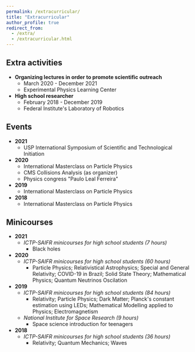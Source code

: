 ```yaml
---
permalink: /extracurricular/
title: "Extracurricular"
author_profile: true
redirect_from: 
  - /extra/
  - /extracurricular.html
---
```


## Extra activities
* **Organizing lectures in order to promote scientific outreach**
  * March 2020 - December 2021
  * Experimental Physics Learning Center
* **High school researcher**
  * February 2018 - December 2019
  * Federal Institute's Laboratory of Robotics

## Events
* **2021**
  * USP International Symposium of Scientific and Technological Initiation
* **2020**
  * International Masterclass on Particle Physics
  * CMS Collisions Analysis (as organizer)
  * Physics congress "Paulo Leal Ferreira"
* **2019**
  * International Masterclass on Particle Physics
* **2018**
  * International Masterclass on Particle Physics

## Minicourses
* **2021**
  * *ICTP-SAIFR minicourses for high school students (7 hours)*
    * Black holes
* **2020**
  * *ICTP-SAIFR minicourses for high school students (60 hours)*
    * Particle Physics; Relativistical Astrophysics; Special and General Relativity; COVID-19 in Brazil; Solid State Theory; Mathematical Physics; Quantum Neutrinos Oscilation
* **2019**
  * *ICTP-SAIFR minicourses for high school students (84 hours)*
    * Relativity; Particle Physics; Dark Matter; Planck's constant estimation using LEDs; Mathematical Modelling applied to Physics; Electromagnetism
  * *National Institute for Space Research (9 hours)*
    * Space science introduction for teenagers
* **2018**
  * *ICTP-SAIFR minicourses for high school students (36 hours)*
    * Relativity; Quantum Mechanics; Waves
